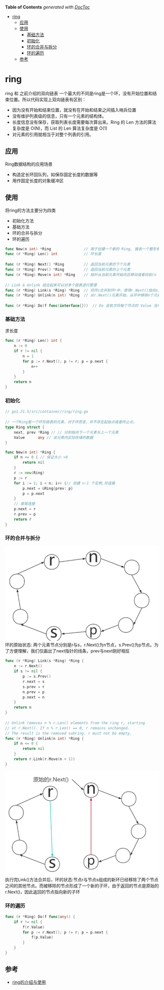 <!-- START doctoc generated TOC please keep comment here to allow auto update -->
<!-- DON'T EDIT THIS SECTION, INSTEAD RE-RUN doctoc TO UPDATE -->
**Table of Contents**  *generated with [DocToc](https://github.com/thlorenz/doctoc)*

- [ring](#ring)
  - [应用](#%E5%BA%94%E7%94%A8)
  - [使用](#%E4%BD%BF%E7%94%A8)
    - [基础方法](#%E5%9F%BA%E7%A1%80%E6%96%B9%E6%B3%95)
    - [初始化](#%E5%88%9D%E5%A7%8B%E5%8C%96)
    - [环的合并与拆分](#%E7%8E%AF%E7%9A%84%E5%90%88%E5%B9%B6%E4%B8%8E%E6%8B%86%E5%88%86)
    - [环的遍历](#%E7%8E%AF%E7%9A%84%E9%81%8D%E5%8E%86)
  - [参考](#%E5%8F%82%E8%80%83)

<!-- END doctoc generated TOC please keep comment here to allow auto update -->

# ring

ring 和 之前介绍的双向链表 一个最大的不同是ring是一个环，没有开始位置和结束位置。所以代码实现上双向链表有区别：

- 因为没有开始和结束位置，就没有在开始和结束之间插入哨兵位置
- 没有维护列表级的信息，只有一个元素的结构体。
- 长度信息没有保存，获取列表长度需要每次算出来。Ring 的 Len 方法的算法复杂度是 O(N)，而 List 的 Len 算法复杂度是 O(1)
- 对元素的引用就相当于对整个列表的引用。

## 应用

Ring数据结构的应用场景
- 构造定长环回队列，如保存固定长度的数据等
- 用作固定长度的对象缓冲区

## 使用
将ring的方法主要分为四类
- 初始化方法
- 基础方法
- 环的合并与拆分
- 环的遍历
```go
func New(n int) *Ring               // 用于创建一个新的 Ring, 接收一个整形参数，用于初始化 Ring 的长度 
func (r *Ring) Len() int            // 环长度

func (r *Ring) Next() *Ring         // 返回当前元素的下个元素
func (r *Ring) Prev() *Ring         // 返回当前元素的上个元素
func (r *Ring) Move(n int) *Ring    // 指针从当前元素开始向后移动或者向前(n 可以为负数)

// Link & Unlink 组合起来可以对多个链表进行管理
func (r *Ring) Link(s *Ring) *Ring  // 将环s合并到环r中，使得r.Next()指向s，返回原来的r.Next()。要求r不能为空
func (r *Ring) Unlink(n int) *Ring  // 从r.Next()元素开始，从环中移除n个元素。实际上调用了Link()方法。返回被移除的子环。要求r不能为空。

func (r *Ring) Do(f func(interface{}))  // Do 会依次将每个节点的 Value 当作参数调用这个函数 f, 实际上这是策略方法的引用，通过传递不同的函数以在同一个 ring 上实现多种不同的操作
```


### 基础方法
求长度

```go
func (r *Ring) Len() int {
	n := 0
	if r != nil {
		n = 1
		for p := r.Next(); p != r; p = p.next {
			n++
		}
	}
	return n
}
```

### 初始化

```go
// go1.21.5/src/container/ring/ring.go

// 一个Ring是一个环形链表的元素，对于环而言，并不存在起始点或者终止点。
type Ring struct {
	next, prev *Ring // // 分别指向下一个元素与上一个元素
	Value      any // 该元素内实际存储的数据
}

```

```go
func New(n int) *Ring {
	if n <= 0 { // 保证大小 >0
		return nil
	}
	r := new(Ring)
	p := r
	for i := 1; i < n; i++ {// 创建 n-1 个实例,并连接
		p.next = &Ring{prev: p}
		p = p.next
	}
	// 首尾连接
	p.next = r
	r.prev = p
	return r
}
```



### 环的合并与拆分

![](.ring_images/ring_link_1.png)
环的原始状态: 两个元素节点分别是r与s，r.Next()为n节点，s.Prev()为p节点。为了方便理解，我们仅画出了next指针的线条，prev与next刚好相反

```go
func (r *Ring) Link(s *Ring) *Ring {
	n := r.Next()
	if s != nil {
		p := s.Prev()
		r.next = s
		s.prev = r
		n.prev = p
		p.next = n
	}
	return n
}

// Unlink removes n % r.Len() elements from the ring r, starting
// at r.Next(). If n % r.Len() == 0, r remains unchanged.
// The result is the removed subring. r must not be empty.
func (r *Ring) Unlink(n int) *Ring {
	if n <= 0 {
		return nil
	}
	return r.Link(r.Move(n + 1))
}
```

![](.ring_images/ring_link_2.png)
执行完Link()方法合并后，环的状态:节点r与节点s组成的新环已经移除了两个节点之间的其他节点。而被移除的节点形成了一个新的子环，由于返回的节点是原始的r.Next()，因此返回的节点指向新的子环



### 环的遍历

```go
func (r *Ring) Do(f func(any)) {
	if r != nil {
		f(r.Value)
		for p := r.Next(); p != r; p = p.next {
			f(p.Value)
		}
	}
}

```

## 参考

- [ring的介绍与使用](https://juejin.cn/post/6962482687986630686)